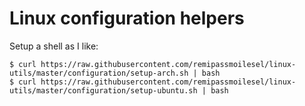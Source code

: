 # Linux configuration helpers

Setup a shell as I like:

    $ curl https://raw.githubusercontent.com/remipassmoilesel/linux-utils/master/configuration/setup-arch.sh | bash
    $ curl https://raw.githubusercontent.com/remipassmoilesel/linux-utils/master/configuration/setup-ubuntu.sh | bash
